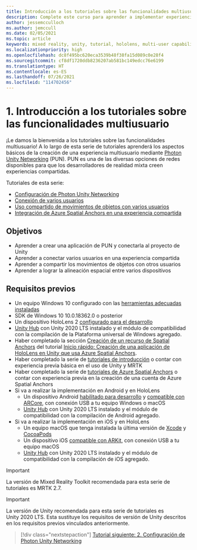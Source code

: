 ```yaml
---
title: Introducción a los tutoriales sobre las funcionalidades multiusuario
description: Complete este curso para aprender a implementar experiencias multiusuario compartidas en una aplicación de HoloLens 2.
author: jessemcculloch
ms.author: jemccull
ms.date: 02/05/2021
ms.topic: article
keywords: mixed reality, unity, tutorial, hololens, multi-user capabilities, Photon, MRTK, mixed reality toolkit, UWP, Azure spatial anchors
ms.localizationpriority: high
ms.openlocfilehash: dc8f495bc620eca3539b48f38fa15d089c0e28f4
ms.sourcegitcommit: cf8df1720ddb8236207ab581bc149edcc76e6199
ms.translationtype: HT
ms.contentlocale: es-ES
ms.lasthandoff: 07/26/2021
ms.locfileid: "114702456"
---
```

# <a name="1-introduction-to-the-multi-user-capabilities-tutorials"></a>1. Introducción a los tutoriales sobre las funcionalidades multiusuario

¡Le damos la bienvenida a los tutoriales sobre las funcionalidades multiusuario! A lo largo de esta serie de tutoriales aprenderá los aspectos básicos de la creación de una experiencia multiusuario mediante <a href="https://www.photonengine.com/PUN" target="_blank">Photon Unity Networking</a> (PUN). PUN es una de las diversas opciones de redes disponibles para que los desarrolladores de realidad mixta creen experiencias compartidas.

Tutoriales de esta serie:

* [Configuración de Photon Unity Networking](mr-learning-sharing-02.md)
* [Conexión de varios usuarios](mr-learning-sharing-03.md)
* [Uso compartido de movimientos de objetos con varios usuarios](mr-learning-sharing-04.md)
* [Integración de Azure Spatial Anchors en una experiencia compartida](mr-learning-sharing-05.md)

## <a name="objectives"></a>Objetivos

* Aprender a crear una aplicación de PUN y conectarla al proyecto de Unity
* Aprender a conectar varios usuarios en una experiencia compartida
* Aprender a compartir los movimientos de objetos con otros usuarios
* Aprender a lograr la alineación espacial entre varios dispositivos

## <a name="prerequisites"></a>Requisitos previos

* Un equipo Windows 10 configurado con las [herramientas adecuadas instaladas](../../install-the-tools.md)
* SDK de Windows 10 10.0.18362.0 o posterior
* Un dispositivo HoloLens 2 [configurado para el desarrollo](../../platform-capabilities-and-apis/using-visual-studio.md#enabling-developer-mode)
* <a href="https://docs.unity3d.com/Manual/GettingStartedInstallingHub.html" target="_blank">Unity Hub</a> con Unity 2020 LTS instalado y el módulo de compatibilidad con la compilación de la Plataforma universal de Windows agregado.
* Haber completado la sección [Creación de un recurso de Spatial Anchors](/azure/spatial-anchors/quickstarts/get-started-unity-hololens#create-a-spatial-anchors-resource) del tutorial [Inicio rápido: Creación de una aplicación de HoloLens en Unity que usa Azure Spatial Anchors](/azure/spatial-anchors/quickstarts/get-started-unity-hololens).
* Haber completado la serie de [tutoriales de introducción](mr-learning-base-01.md) o contar con experiencia previa básica en el uso de Unity y MRTK
* Haber completado la serie de [tutoriales de Azure Spatial Anchors](mr-learning-asa-01.md) o contar con experiencia previa en la creación de una cuenta de Azure Spatial Anchors
* Si va a realizar la implementación en Android y en HoloLens
  * Un dispositivo Android <a href="https://developer.android.com/studio/debug/dev-options" target="_blank">habilitado para desarrollo</a> y <a href="https://developers.google.com/ar/discover/supported-devices" target="_blank">compatible con ARCore</a>, con conexión USB a tu equipo Windows o macOS
  * <a href="https://docs.unity3d.com/Manual/GettingStartedInstallingHub.html" target="_blank">Unity Hub</a> con Unity 2020 LTS instalado y el módulo de compatibilidad con la compilación de Android agregado.
* Si va a realizar la implementación en iOS y en HoloLens
  * Un equipo macOS que tenga instalada la última versión de <a href="https://geo.itunes.apple.com/us/app/xcode/id497799835?mt=12" target="_blank">Xcode</a> y <a href="https://cocoapods.org" target="_blank">CocoaPods</a>
  * Un dispositivo iOS <a href="https://developer.apple.com/documentation/arkit/verifying_device_support_and_user_permission" target="_blank">compatible con ARKit</a>, con conexión USB a tu equipo macOS
  * <a href="https://docs.unity3d.com/Manual/GettingStartedInstallingHub.html" target="_blank">Unity Hub</a> con Unity 2020 LTS instalado y el módulo de compatibilidad con la compilación de iOS agregado.

> [!IMPORTANT]
> La versión de Mixed Reality Toolkit recomendada para esta serie de tutoriales es MRTK 2.7.

> [!IMPORTANT]
> La versión de Unity recomendada para esta serie de tutoriales es Unity 2020 LTS. Esta sustituye los requisitos de versión de Unity descritos en los requisitos previos vinculados anteriormente.

> [!div class="nextstepaction"]
> [Tutorial siguiente: 2. Configuración de Photon Unity Networking](mr-learning-sharing-02.md)